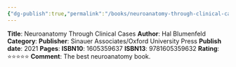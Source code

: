 ```yaml
---
{"dg-publish":true,"permalink":"/books/neuroanatomy-through-clinical-cases/","title":"Neuroanatomy Through Clinical Cases","tags":["book","anatomy"],"created":"2023-11-03T22:39:19.627-07:00","updated":"2023-11-03T22:45:11.493-07:00"}
---
```


**Title**: Neuroanatomy Through Clinical Cases
**Author**: Hal Blumenfeld
**Category**: 
**Publisher**: Sinauer Associates/Oxford University Press
**Publish date**: 2021
**Pages**: 
**ISBN10**: 1605359637
**ISBN13**: 9781605359632
**Rating**: ⭐️⭐️⭐️⭐️⭐️
**Comment**: The best neuroanatomy book.

